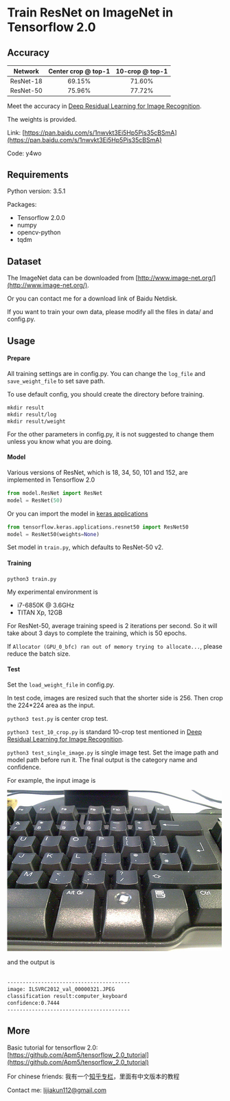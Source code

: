 # Train ResNet on ImageNet in Tensorflow 2.0

## Accuracy

| Network | Center crop @ top-1  | 10-crop @ top-1 |
|:---------:|:------:|:------:|
| ResNet-18 | 69.15% | 71.60% |
| ResNet-50 | 75.96% | 77.72% |

Meet the accuracy in [Deep Residual Learning for Image Recognition](http://openaccess.thecvf.com/content_cvpr_2016/papers/He_Deep_Residual_Learning_CVPR_2016_paper.pdf).

The weights is provided.

Link: [https://pan.baidu.com/s/1nwvkt3Ei5Hp5Pis35cBSmA](https://pan.baidu.com/s/1nwvkt3Ei5Hp5Pis35cBSmA)

Code: y4wo

## Requirements
Python version: 3.5.1

Packages:
* Tensorflow 2.0.0
* numpy
* opencv-python
* tqdm

## Dataset

The ImageNet data can be downloaded from [http://www.image-net.org/](http://www.image-net.org/).

Or you can contact me for a download link of Baidu Netdisk.

If you want to train your own data, please modify all the files in data/ and config.py.

## Usage

#### Prepare

All training settings are in config.py. You can change the `log_file` and `save_weight_file` to set save path.

To use default config, you should create the directory before training.

```
mkdir result
mkdir result/log
mkdir result/weight
```

For the other parameters in config.py, it is not suggested to change them unless you know what you are doing.

#### Model

Various versions of ResNet, which is 18, 34, 50, 101 and 152, are implemented in Tensorflow 2.0
```python
from model.ResNet import ResNet
model = ResNet(50)
```

Or you can import the model in [keras applications](https://keras.io/applications/)
```python
from tensorflow.keras.applications.resnet50 import ResNet50
model = ResNet50(weights=None)
```

Set model in `train.py`, which defaults to ResNet-50 v2.

#### Training

`python3 train.py`

My experimental environment is 
* i7-6850K @ 3.6GHz
* TITAN Xp, 12GB

For ResNet-50, average training speed is 2 iterations per second. So it will take about 3 days to complete the training, which is 50 epochs.

If `Allocator (GPU_0_bfc) ran out of memory trying to allocate...`, please reduce the batch size.

#### Test

Set the `load_weight_file` in config.py.

In test code, images are resized such that the shorter side is 256. Then crop the 224*224 area as the input.

`python3 test.py` is center crop test.

`python3 test_10_crop.py` is standard 10-crop test mentioned in [Deep Residual Learning for Image Recognition](http://openaccess.thecvf.com/content_cvpr_2016/papers/He_Deep_Residual_Learning_CVPR_2016_paper.pdf).

`python3 test_single_image.py` is single image test. Set the image path and model path before run it. The final output is the category name and confidence.

For example, the input image is 

![input image](ILSVRC2012_val_00000321.JPEG)

and the output is 
```

----------------------------------------
image: ILSVRC2012_val_00000321.JPEG
classification result:computer_keyboard
confidence:0.7444
----------------------------------------

```

## More

Basic tutorial for tensorflow 2.0: [https://github.com/Apm5/tensorflow_2.0_tutorial](https://github.com/Apm5/tensorflow_2.0_tutorial)

For chinese friends: 我有一个[知乎专栏](https://zhuanlan.zhihu.com/c_1183794276223385600)，里面有中文版本的教程

Contact me: lijiakun112@gmail.com
